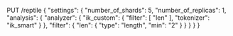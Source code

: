 PUT /reptile
{
  "settings": {
    "number_of_shards": 5,
    "number_of_replicas": 1,
    "analysis": {
      "analyzer": {
        "ik_custom": {
          "filter": [
            "len"
          ],
          "tokenizer": "ik_smart"
        }
      },
      "filter": {
        "len": {
          "type": "length",
          "min": "2"
        }
      }
    }
  }
}
